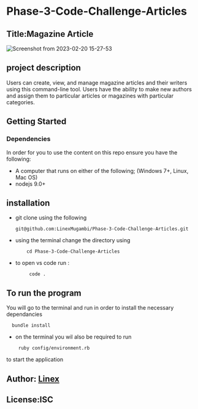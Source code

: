 # Phase-3-Code-Challenge-Articles
 
 ## Title:Magazine Article 
 
 
 ![Screenshot from 2023-02-20 15-27-53](https://user-images.githubusercontent.com/117725110/220108159-9d3f4f45-6115-4ffa-af3b-06433c3c22fe.png)

 
## project description
Users can create, view, and manage magazine articles and their writers using this command-line tool. Users have the ability to make new authors and assign them to particular articles or magazines with particular categories.
## Getting Started
### Dependencies
In order for you to use the content on this repo ensure you have the following:

- A computer that runs on either of the following; (Windows 7+, Linux, Mac OS)
- nodejs 9.0+

## installation
- git clone using the following

      git@github.com:LinexMugambi/Phase-3-Code-Challenge-Articles.git

- using the terminal change the directory using

          cd Phase-3-Code-Challenge-Articles

 - to open vs code run :
    
            code .

 ## To run the program
 You will go to the terminal and run in order to install the necessary dependancies

      bundle install   

- on the terminal you wil also be required to run 
       
       ruby config/environment.rb    
to start the application   


## Author: [Linex](https://github.com/LinexMugambi)

## License:ISC
